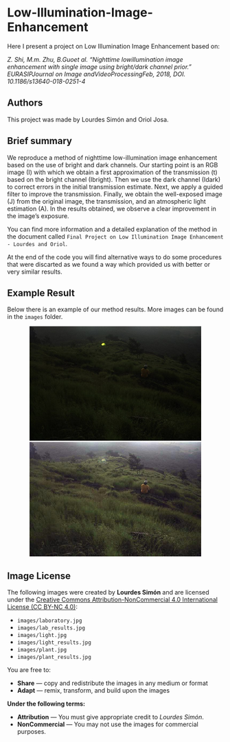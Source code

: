 # Low-Illumination-Image-Enhancement
Here I present a project on Low Illumination Image Enhancement based on:
 
_Z. Shi, M.m. Zhu, B.Guoet al. “Nighttime lowillumination image enhancement with single image using bright/dark channel prior.” EURASIPJournal on Image andVideoProcessingFeb, 2018, DOI.
 10.1186/s13640-018-0251-4_

## Authors
This project was made by Lourdes Simón and Oriol Josa.

## Brief summary

We reproduce a method of nighttime low-illumination image enhancement based on the use of bright and dark channels. Our starting point is an RGB image (I) with which we obtain a first approximation of the transmission (t) based on the bright channel (Ibright). Then we use the dark channel (Idark) to correct errors in the initial transmission estimate. Next, we apply a guided filter to improve the transmission. Finally, we obtain the well-exposed image (J) from the original image, the transmission, and an atmospheric light estimation (A). In the results obtained, we observe a clear improvement in the image’s exposure.

You can find more information and a detailed explanation of the method in the document called `Final Project on Low Illumination Image Enhancement - Lourdes and Oriol`.

At the end of the code you will find alternative ways to do some procedures that were discarted as we found a way which provided us with better or very similar results.

## Example Result
Below there is an example of our method results. More images can be found in the `images` folder.

<p align="center">
  <img src="images/camping.jpg" width="400"/><br>
  <img src="images/camp_results.jpg" width="400"/>
</p>

## Image License

The following images were created by **Lourdes Simón** and are licensed under the [Creative Commons Attribution-NonCommercial 4.0 International License (CC BY-NC 4.0)](https://creativecommons.org/licenses/by-nc/4.0/):

- `images/laboratory.jpg`
- `images/lab_results.jpg`
- `images/light.jpg`
- `images/light_results.jpg`
- `images/plant.jpg`
- `images/plant_results.jpg`

You are free to:
- **Share** — copy and redistribute the images in any medium or format
- **Adapt** — remix, transform, and build upon the images

**Under the following terms:**
- **Attribution** — You must give appropriate credit to *Lourdes Simón*.
- **NonCommercial** — You may not use the images for commercial purposes.